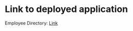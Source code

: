 # Link to deployed application

Employee Directory: [Link](https://employee-dir-tcb.herokuapp.com/)
